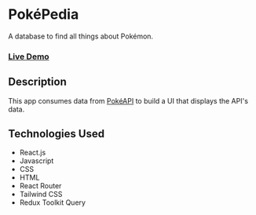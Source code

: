 # PokéPedia
A database to find all things about Pokémon.

### [Live Demo](https://pokepedia-tn.netlify.app/)

## Description
This app consumes data from [PokéAPI](https://pokeapi.co/) to build a UI that displays the API's data.

## Technologies Used
* React.js
* Javascript
* CSS
* HTML
* React Router
* Tailwind CSS
* Redux Toolkit Query
